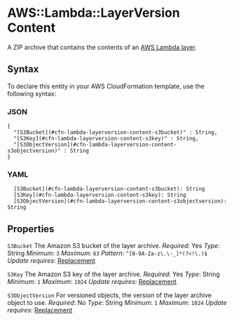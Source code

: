 # AWS::Lambda::LayerVersion Content<a name="aws-properties-lambda-layerversion-content"></a>

A ZIP archive that contains the contents of an [AWS Lambda layer](https://docs.aws.amazon.com/lambda/latest/dg/configuration-layers.html)\.

## Syntax<a name="aws-properties-lambda-layerversion-content-syntax"></a>

To declare this entity in your AWS CloudFormation template, use the following syntax:

### JSON<a name="aws-properties-lambda-layerversion-content-syntax.json"></a>

```
{
  "[S3Bucket](#cfn-lambda-layerversion-content-s3bucket)" : String,
  "[S3Key](#cfn-lambda-layerversion-content-s3key)" : String,
  "[S3ObjectVersion](#cfn-lambda-layerversion-content-s3objectversion)" : String
}
```

### YAML<a name="aws-properties-lambda-layerversion-content-syntax.yaml"></a>

```
  [S3Bucket](#cfn-lambda-layerversion-content-s3bucket): String
  [S3Key](#cfn-lambda-layerversion-content-s3key): String
  [S3ObjectVersion](#cfn-lambda-layerversion-content-s3objectversion): String
```

## Properties<a name="aws-properties-lambda-layerversion-content-properties"></a>

`S3Bucket`  <a name="cfn-lambda-layerversion-content-s3bucket"></a>
The Amazon S3 bucket of the layer archive\.
*Required*: Yes
*Type*: String
*Minimum*: `3`
*Maximum*: `63`
*Pattern*: `^[0-9A-Za-z\.\-_]*(?<!\.)$`
*Update requires*: [Replacement](https://docs.aws.amazon.com/AWSCloudFormation/latest/UserGuide/using-cfn-updating-stacks-update-behaviors.html#update-replacement)

`S3Key`  <a name="cfn-lambda-layerversion-content-s3key"></a>
The Amazon S3 key of the layer archive\.
*Required*: Yes
*Type*: String
*Minimum*: `1`
*Maximum*: `1024`
*Update requires*: [Replacement](https://docs.aws.amazon.com/AWSCloudFormation/latest/UserGuide/using-cfn-updating-stacks-update-behaviors.html#update-replacement)

`S3ObjectVersion`  <a name="cfn-lambda-layerversion-content-s3objectversion"></a>
For versioned objects, the version of the layer archive object to use\.
*Required*: No
*Type*: String
*Minimum*: `1`
*Maximum*: `1024`
*Update requires*: [Replacement](https://docs.aws.amazon.com/AWSCloudFormation/latest/UserGuide/using-cfn-updating-stacks-update-behaviors.html#update-replacement)
